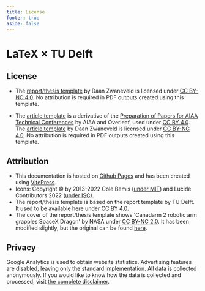 ```yaml
---
title: License
footer: true
aside: false
---
```


#  LaTeX × TU Delft

## License

- The [report/thesis template](https://github.com/dzwaneveld/tudelft-report-thesis-template) by Daan Zwaneveld is licensed under [CC BY-NC 4.0](https://creativecommons.org/licenses/by-nc/4.0/). No attribution is required in PDF outputs created using this template.

- The [article template](https://github.com/dzwaneveld/tudelft-article-template) is a derivative of the [Preparation of Papers for AIAA Technical Conferences](https://overleaf.com/latex/templates/latex-template-for-the-preparation-of-papers-for-aiaa-technical-conferences/rsssbwthkptn) by AIAA and Overleaf, used under [CC BY 4.0](https://creativecommons.org/licenses/by/4.0/). The [article template](https://github.com/dzwaneveld/tudelft-article-template) by Daan Zwaneveld is licensed under [CC BY-NC 4.0](https://creativecommons.org/licenses/by-nc/4.0/). No attribution is required in PDF outputs created using this template.

## Attribution

- This documentation is hosted on [Github Pages](https://pages.github.com/) and has been created using [VitePress](https://vitepress.dev/).
- Icons: Copyright © by 2013-2022 Cole Bemis ([under MIT](https://github.com/feathericons/feather/blob/master/LICENSE)) and Lucide Contributors 2022 ([under ISC](https://github.com/lucide-icons/lucide/blob/main/LICENSE)).
- The report/thesis template is based on the report template by TU Delft. It used to be available [here](https://www.tudelft.nl/en/tu-delft-corporate-design/downloads/) under [CC BY 4.0](https://creativecommons.org/licenses/by/4.0/).
- The cover of the report/thesis template shows 'Canadarm 2 robotic arm grapples SpaceX Dragon' by NASA under [CC BY-NC 2.0](https://creativecommons.org/licenses/by-nc/2.0/). It has been modified slightly, but the original can be found [here](https://www.flickr.com/photos/nasa2explore/26298228022).

## Privacy

Google Analytics is used to obtain website statistics. Advertising features are disabled, leaving only the standard implementation. All data is collected anonymously. If you would like to know how the data is collected and processed, visit [the complete disclaimer](https://policies.google.com/technologies/partner-sites).